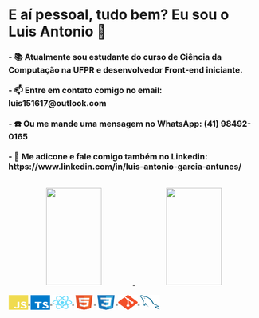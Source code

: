 ### <h1>E aí pessoal, tudo bem? Eu sou o <strong>Luis Antonio</strong> 👋</h1>


<h3>
- 📚 Atualmente sou estudante do curso de Ciência da Computação na UFPR e desenvolvedor Front-end iniciante.<br><br>
- 📫 Entre em contato comigo no email: luis151617@outlook.com<br><br>
- ☎️ Ou me mande uma mensagem no WhatsApp: (41) 98492-0165<br><br>
- 💼 Me adicone e fale comigo também no Linkedin:  https://www.linkedin.com/in/luis-antonio-garcia-antunes/</h3><br>

<div align="center">
  <a href="https://github.com/LagAntunes">
  <img height="195em" width="47%" src="https://github-readme-stats.vercel.app/api?username=LagAntunes&show_icons=true&theme=gruvbox&include_all_commits=true&count_private=true"/>
  <img height="195em" width="47%" src="https://github-readme-stats.vercel.app/api/top-langs/?username=LagAntunes&layout=compact&langs_count=7&theme=gruvbox"/>
</div>
  
<div style="display: inline_block"><br>
  <img align="center"  height="30" width="40" src="https://raw.githubusercontent.com/devicons/devicon/master/icons/javascript/javascript-plain.svg">
  <img align="center"  height="30" width="40" src="https://raw.githubusercontent.com/devicons/devicon/master/icons/typescript/typescript-plain.svg">
  <img align="center"  height="30" width="40" src="https://raw.githubusercontent.com/devicons/devicon/master/icons/react/react-original.svg">
  <img align="center"  height="30" width="40" src="https://raw.githubusercontent.com/devicons/devicon/master/icons/html5/html5-original.svg">
  <img align="center"  height="30" width="40" src="https://raw.githubusercontent.com/devicons/devicon/master/icons/css3/css3-original.svg">
  <img align="center"  height="30" width="40" src="https://raw.githubusercontent.com/devicons/devicon/master/icons/git/git-original.svg">
  <img align="center"  height="30" width="40" src="https://raw.githubusercontent.com/devicons/devicon/master/icons/mysql/mysql-original.svg">
</div>
  
